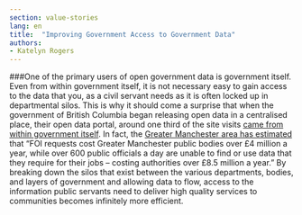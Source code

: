 ```yaml
---
section: value-stories
lang: en
title:  "Improving Government Access to Government Data"
authors:
- Katelyn Rogers
---
```


###One of the primary users of open government data is government itself. Even from within government itself, it is not necessary easy to gain access to the data that you, as a civil servant needs as it is often locked up in departmental silos. This is why it should come a surprise that when the government of British Columbia began releasing open data in a centralised place, their open data portal, around one third of the site visits [came from within government itself](http://community.openspending.org/research/gift/publishing/databc/). In fact, the [Greater Manchester area has estimated](http://blog.okfn.org/2011/08/25/greater-manchester-open-data-city/) that “FOI requests cost Greater Manchester public bodies over £4 million a year, while over 600 public officials a day are unable to find or use data that they require for their jobs – costing authorities over £8.5 million a year.” By breaking down the silos that exist between the various departments, bodies, and layers of government and allowing data to flow, access to the information public servants need to deliver high quality services to communities becomes infinitely more efficient. 
